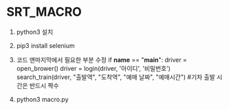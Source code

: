 # SRT_MACRO
 
1. python3 설치

2. pip3 install selenium

3. 코드 맨마지막에서 필요한 부분 수정
if __name__ == "__main__":
    driver = open_brower()
    driver = login(driver, '아이디', '비밀번호')
    search_train(driver, "출발역", "도착역", "예매 날짜", "예매시간") #기차 출발 시간은 반드시 짝수

4. python3 macro.py